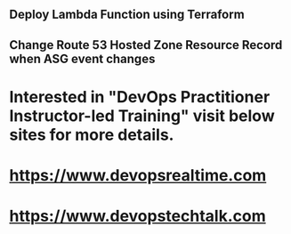 ## Deploy Lambda Function using Terraform ##
## Change Route 53 Hosted Zone Resource Record when ASG event changes ##
# Interested in "DevOps Practitioner Instructor-led Training" visit below sites for more details.
# https://www.devopsrealtime.com
# https://www.devopstechtalk.com


